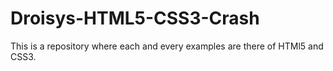 # Droisys-HTML5-CSS3-Crash
This is a repository where each and every examples are there of HTMl5 and CSS3.
